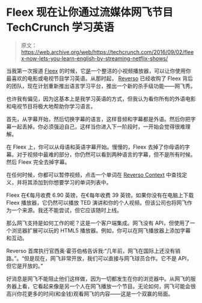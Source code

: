# Fleex 现在让你通过流媒体网飞节目 TechCrunch 学习英语

> 原文：<https://web.archive.org/web/https://techcrunch.com/2016/09/02/fleex-now-lets-you-learn-english-by-streaming-netflix-shows/>

当我第一次报道 [Fleex](https://web.archive.org/web/20221226044838/http://fleex.tv/) 的时候，它[是](https://web.archive.org/web/20221226044838/https://techcrunch.com/2014/05/23/fleex-lets-you-learn-english-by-streaming-content-with-popcorn-time/)一个整洁的小视频播放器，可以让你使用你最喜欢的电影或电视节目学习英语。从那时起， [Reverso](https://web.archive.org/web/20221226044838/https://www.crunchbase.com/organization/reverso#/entity) 已经收购了 Fleex 背后的团队，现在计划重新推出语言学习平台，推出一个新的杀手级功能——网飞秀。

也许我有偏见，因为这基本上是我学习英语的方式，但我认为看你所有的外语电影和电视节目将极大地帮助你学习语言。

首先，从字幕开始，然后切换字幕的语言，这样音频和字幕都是外语。然后你把字幕一起丢掉。你必须强迫自己，这样当你进入下一阶段时，一开始会觉得很难理解。

在 Fleex 上，你可以从母语和英语字幕开始。慢慢的，Fleex 去掉了你母语的字幕。对于视频中最难的部分，你仍然可以看到两种语言的字幕，但不是所有时候。然后 Fleex 完全去掉字幕。

在任何时候，你都可以暂停视频，点击一个单词在 [Reverso Context](https://web.archive.org/web/20221226044838/http://context.reverso.net/) 中查找定义，并将其添加到你想要学习的单词列表中。

Fleex 在€每月收费 6.90 英镑，在€每年收费 39 英镑。如果你没有在电脑上下载 Fleex 播放器，它仍然可以播放 TED 演讲和你的个人视频。但该公司也将网飞作为一个来源。我还不能尝试，但它应该随时上线。

那么网飞支持是如何工作的呢？这是一个客户端集成。网飞没有 API，但使用了一个浏览器扩展可以玩的 HTML5 播放器。例如，你可以在网飞播放器上添加字幕和互动。

Reverso 首席执行官西奥·霍芬伯格告诉我:“几年前，网飞在国际上还没有销路。”。“但是现在，网飞非常开放，我们可以直接与网飞球员合作。它不是 API，但它是开放的。”

好消息是网飞不能阻止他们这样做，因为一切都发生在你的浏览器中。从网飞的服务器上看，它看起来像是另一个人在网飞播放一个节目。无论如何，网飞可能会很高兴你花更多的时间(和金钱)观看网飞的内容——这是一个双赢的局面。